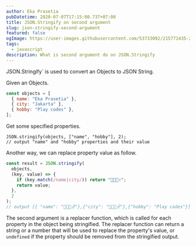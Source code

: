 ```yaml
---
author: Eka Prasetia
pubDatetime: 2020-07-07T17:15:00.737+07:00
title: JSON.Stringify on second argument
slug: json-stringify-second-argument
featured: false
ogImage: https://user-images.githubusercontent.com/53733092/215771435-25408246-2309-4f8b-a781-1f3d93bdf0ec.png
tags:
  - javascript
description: What is second argument do on JSON.Stringify
---
```


JSON.Stringify` is used to convert an Objects to JSON String.

Given an Objects.

```js
const objects = [
  { name: "Eka Prasetia" },
  { city: "Jakarta" },
  { hobby: "Play codes" },
];
```

Get some specified properties.

```JS
JSON.stringify(objects, ["name", "hobby"], 2);
// output "name" and "hobby" properties and their value
```

Another way, we can replace property value as follow.

```js
const result = JSON.stringify(
  objects,
  (key, value) => {
    if (key.match(/name|city/)) return "👨‍👩‍👧✌";
    return value;
  },
  2
);
// output [{ "name": "👨‍👩‍👧✌"},{"city": "👨‍👩‍👧✌"},{"hobby": "Play codes"}]
```

The second argument is a replacer function, which is called for each property in the object being stringified. The replacer function can return a string or a number that will be used to replace the property's value, or `undefined` if the property should be removed from the stringified output.
